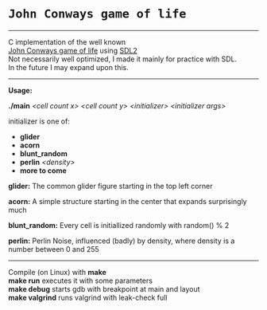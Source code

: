 # `John Conways game of life`
---

C implementation of the well known  
[John Conways game of life](https://en.wikipedia.org/wiki/Conway%27s_Game_of_Life)
using [SDL2](https://www.libsdl.org)  
Not necessarily well optimized, I made it mainly for practice with SDL.  
In the future I may expand upon this.

---

**Usage:**

**./main** _\<cell count x\> \<cell count y\> \<initializer\> \<initializer args\>_

initializer is one of:
* **glider**
* **acorn**
* **blunt_random**
* **perlin** _\<density\>_
* **more to come**

**glider:**
The common glider figure starting in the top left corner

**acorn:**
A simple structure starting in the center that expands surprisingly much

**blunt_random:**
Every cell is initiallized randomly with random() % 2

**perlin:**
Perlin Noise, influenced (badly) by density, where density is a number between 0 and 255

---

Compile (on Linux) with **make**  
**make run** executes it with some parameters  
**make debug** starts gdb with breakpoint at main and layout  
**make valgrind** runs valgrind with leak-check full

